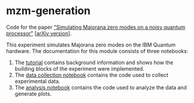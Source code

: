 # mzm-generation

Code for the paper ["Simulating Majorana zero modes on a noisy quantum processor"](https://iopscience.iop.org/article/10.1088/2058-9565/acb796) [[arXiv version](https://arxiv.org/abs/2206.00563)].

This experiment simulates Majorana zero modes on the IBM Quantum hardware.
The documentation for this module consists of three notebooks:

1. The [tutorial](docs/tutorial.ipynb) contains background information and shows how the building blocks
   of the experiment were implemented.
2. The [data collection notebook](docs/data-collection.ipynb) contains the code used to collect experimental data.
3. The [analysis notebook](docs/analysis.ipynb) contains the code used to analyze the data and generate plots.
